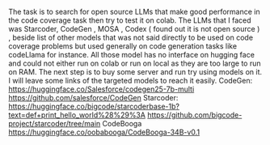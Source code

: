 The task is to search for open source LLMs that make good performance in the code coverage task then try to test it on colab. 
The LLMs that I faced was Starcoder, CodeGen , MOSA , Codex ( found out it is not open source ) ,
beside list of other models that was not said directly to be used on code coverage problems but used generally on code generation tasks like codeLlama for instance.
All those model has no interface on hugging face and could not either run on colab or run on local as they are too large to run on RAM.
The next step is to buy some server and run try using models on it. I will leave some links of the targeted models to reach it easily.
CodeGen: 
https://huggingface.co/Salesforce/codegen25-7b-multi 
https://github.com/salesforce/CodeGen
Starcoder:
https://huggingface.co/bigcode/starcoderbase-1b?text=def+print_hello_world%28%29%3A
https://github.com/bigcode-project/starcoder/tree/main
CodeBooga
https://huggingface.co/oobabooga/CodeBooga-34B-v0.1
